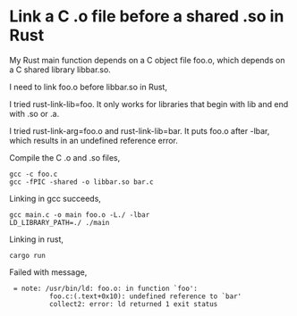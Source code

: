 # Link a C .o file before a shared .so in Rust

My Rust main function depends on a C object file foo.o, which depends on a C shared library libbar.so.

I need to link foo.o before libbar.so in Rust,

I tried rust-link-lib=foo. It only works for libraries that begin with lib and end with .so or .a.

I tried rust-link-arg=foo.o and rust-link-lib=bar. It puts foo.o after -lbar, which results in an undefined reference error.

Compile the C .o and .so files,

```
gcc -c foo.c
gcc -fPIC -shared -o libbar.so bar.c
```

Linking in gcc succeeds,

```
gcc main.c -o main foo.o -L./ -lbar
LD_LIBRARY_PATH=./ ./main
```

Linking in rust,

```
cargo run
```

Failed with message,

```
 = note: /usr/bin/ld: foo.o: in function `foo':
          foo.c:(.text+0x10): undefined reference to `bar'
          collect2: error: ld returned 1 exit status
```
